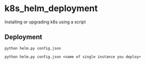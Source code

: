 # k8s_helm_deployment
Installing or upgrading k8s using a script

## Deployment

```
python helm.py config.json
```

```
python helm.py config.json <name of single instance you deploy>
```
